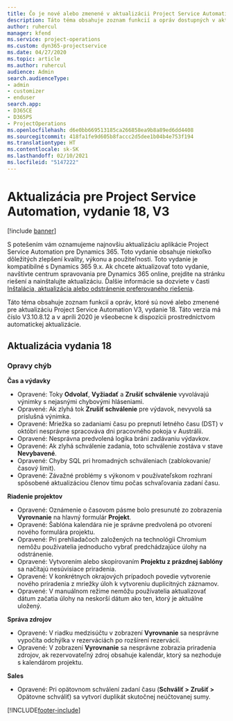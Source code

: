 ```yaml
---
title: Čo je nové alebo zmenené v aktualizácii Project Service Automation, vydanie 18, V3
description: Táto téma obsahuje zoznam funkcií a opráv dostupných v aktualizácii Project Service Automation, vydanie 18, V3
author: ruhercul
manager: kfend
ms.service: project-operations
ms.custom: dyn365-projectservice
ms.date: 04/27/2020
ms.topic: article
ms.author: ruhercul
audience: Admin
search.audienceType:
- admin
- customizer
- enduser
search.app:
- D365CE
- D365PS
- ProjectOperations
ms.openlocfilehash: d6e0bb669513185ca266858ea9b8a89ed6dd4408
ms.sourcegitcommit: 418fa1fe9d605b8faccc2d5dee1b04b4e753f194
ms.translationtype: HT
ms.contentlocale: sk-SK
ms.lasthandoff: 02/10/2021
ms.locfileid: "5147222"
---
```

# <a name="project-service-automation-update-release-18-v3"></a>Aktualizácia pre Project Service Automation, vydanie 18, V3

[!include [banner](../includes/psa-now-project-operations.md)]

S potešením vám oznamujeme najnovšiu aktualizáciu aplikácie Project Service Automation pre Dynamics 365. Toto vydanie obsahuje niekoľko dôležitých zlepšení kvality, výkonu a použiteľnosti. Toto vydanie je kompatibilné s Dynamics 365 9.x. Ak chcete aktualizovať toto vydanie, navštívte centrum spravovania pre Dynamics 365 online, prejdite na stránku riešení a nainštalujte aktualizáciu. Ďalšie informácie sa dozviete v časti [Inštalácia, aktualizácia alebo odstránenie preferovaného riešenia](https://docs.microsoft.com/power-platform/admin/install-remove-preferred-solution).

Táto téma obsahuje zoznam funkcií a opráv, ktoré sú nové alebo zmenené pre aktualizáciu Project Service Automation V3, vydanie 18. Táto verzia má číslo V3.10.8.12 a v apríli 2020 je všeobecne k dispozícii prostredníctvom automatickej aktualizácie.

## <a name="update-release-18"></a>Aktualizácia vydania 18

### <a name="bug-fixes"></a>Opravy chýb

**Čas a výdavky**

- Opravené: Toky **Odvolať**, **Vyžiadať** a **Zrušiť schválenie** vyvolávajú výnimky s nejasnými chybovými hláseniami.
- Opravené: Ak zlyhá tok **Zrušiť schválenie** pre výdavok, nevyvolá sa príslušná výnimka.
- Opravené: Mriežka so zadaniami času po prepnutí letného času (DST) v októbri nesprávne spracováva dni pracovného pokoja v Austrálii.
- Opravené: Nesprávna predvolená logika bráni zadávaniu výdavkov.
- Opravené: Ak zlyhá schválenie zadania, toto schválenie zostáva v stave **Nevybavené**.
- Opravené: Chyby SQL pri hromadných schváleniach (zablokovanie/časový limit).
- Opravené: Závažné problémy s výkonom v používateľskom rozhraní spôsobené aktualizáciou členov tímu počas schvaľovania zadaní času.

**Riadenie projektov**

- Opravené: Oznámenie o časovom pásme bolo presunuté zo zobrazenia **Vyrovnanie** na hlavný formulár **Projekt**.
- Opravené: Šablóna kalendára nie je správne predvolená po otvorení nového formulára projektu.
- Opravené: Pri prehliadačoch založených na technológii Chromium nemôžu používatelia jednoducho vybrať predchádzajúce úlohy na odstránenie.
- Opravené: Vytvorením alebo skopírovaním **Projektu z prázdnej šablóny** sa načítajú nesúvisiace priradenia.
- Opravené: V konkrétnych okrajových prípadoch povedie vytvorenie nového priradenia z mriežky úloh k vytvoreniu duplicitných záznamov.
- Opravené: V manuálnom režime nemôžu používatelia aktualizovať dátum začatia úlohy na neskorší dátum ako ten, ktorý je aktuálne uložený.

**Správa zdrojov**

- Opravené: V riadku medzisúčtu v zobrazení **Vyrovnanie** sa nesprávne vypočíta odchýlka v rezerváciách po rozšírení rezervácií.
- Opravené: V zobrazení **Vyrovnanie** sa nesprávne zobrazia priradenia zdrojov, ak rezervovateľný zdroj obsahuje kalendár, ktorý sa nezhoduje s kalendárom projektu.

**Sales**

- Opravené: Pri opätovnom schválení zadaní času (**Schváliť > Zrušiť >** Opätovne schváliť) sa vytvorí duplikát skutočnej neúčtovanej sumy.


[!INCLUDE[footer-include](../includes/footer-banner.md)]